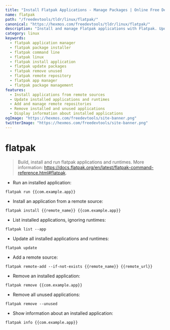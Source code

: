 ```yaml
---
title: "Install Flatpak Applications - Manage Packages | Online Free DevTools by Hexmos"
name: flatpak
path: "/freedevtools/tldr/linux/flatpak/"
canonical: "https://hexmos.com/freedevtools/tldr/linux/flatpak/"
description: "Install and manage Flatpak applications with Flatpak. Update packages, add repositories, and remove unused apps on Linux. Free online tool, no registration required."
category: linux
keywords:
  - flatpak application manager
  - flatpak package installer
  - flatpak command line
  - flatpak linux
  - flatpak install application
  - flatpak update packages
  - flatpak remove unused
  - flatpak remote repository
  - flatpak app manager
  - flatpak package management
features:
  - Install applications from remote sources
  - Update installed applications and runtimes
  - Add and manage remote repositories
  - Remove installed and unused applications
  - Display information about installed applications
ogImage: "https://hexmos.com/freedevtools/site-banner.png"
twitterImage: "https://hexmos.com/freedevtools/site-banner.png"
---
```


# flatpak

> Build, install and run flatpak applications and runtimes.
> More information: <https://docs.flatpak.org/en/latest/flatpak-command-reference.html#flatpak>.

- Run an installed application:

`flatpak run {{com.example.app}}`

- Install an application from a remote source:

`flatpak install {{remote_name}} {{com.example.app}}`

- List installed applications, ignoring runtimes:

`flatpak list --app`

- Update all installed applications and runtimes:

`flatpak update`

- Add a remote source:

`flatpak remote-add --if-not-exists {{remote_name}} {{remote_url}}`

- Remove an installed application:

`flatpak remove {{com.example.app}}`

- Remove all unused applications:

`flatpak remove --unused`

- Show information about an installed application:

`flatpak info {{com.example.app}}`
